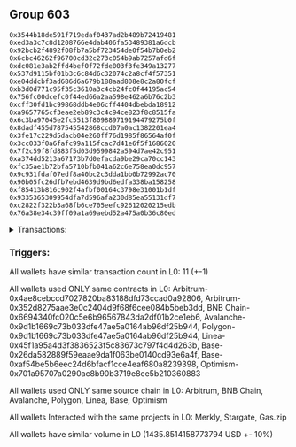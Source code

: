 ## Group 603

```0x6d3eceba10dac6665b0b2e7f3b7a9e46a2756daf
0x3544b18de591f719edaf0437ad2b489b72419481
0xed3a3c7c8d1208766e4dab406fa53489381a6dcb
0x92bcb2f4892f08fb7a5bf723454de0f54b7b0eb2
0x6cbc46262f96700cd32c273c054b9ab7257afd6f
0xdc081e3ab2ffd4bef0f72fde003f3fe349a13277
0x537d9115bf01b3c6c84d6c32074c2a8cf4f57351
0xe04ddcbf3ad686d6a679b188aad808e8c2a80fcf
0xb3d0d771c95f35c3610a3c4cb24fc0f44195ac54
0x756fc00dcefc0f44ed66a2aa598e462a6b76c2b3
0xcff30fd1bc99868ddb4e06cff4404dbebda18912
0xa9657765cf3eae2eb89c3c4c94ce823f8c8515fa
0x6c3ba97045e2fc5513f809889719194479275b0f
0x8dadf455d787545542868ccd07a0ac1382201ea4
0x3fe17c229d5dacb04e260ff76d1985f86564af0f
0x3cc033f0a6fafc99a115fcac7d41e6f5f1686020
0x7f2c59f8fd883f5d03d9599842a594d7ae42c951
0xa374dd5213a67173b7d0efacda9be29ca70cc143
0xfc35ae1b72bfa5710bfb041a62c6e758ea0dc957
0x9c931fdaf07edf8a40bc2c3dda1bb0b72992ac70
0x90b05fc26dfb7ebd4639d9bd6edfa338ba158258
0xf85413b816c902f4afbf00164c3798e31001b1df
0x9335365309954dfa7d596afa230d85ea55131df7
0xc2822f322b3a68fb6ce705eefc92612020215edb
0x76a38e34c39ff09a1a69aebd52a475a0b36c80ed
```
<details>
<summary>Transactions:</summary>

Hashes: 

Wallet: 0x6d3eceba10dac6665b0b2e7f3b7a9e46a2756daf

       Hash: 0x8b8d121f9984a8b9ff584a9113d306cd52cd944506cef3a705e8ce83532e4bcf
         - source chain: Arbitrum
         - destination chain: Aptos
         - project: Merkly
         - contract: 0x4ae8cebccd7027820ba83188dfd73ccad0a92806
       Hash: 0x7183fe2a65575b3f8ded8d7f4e1f027674301d21bb493ccebb07764711e3b22c
         - source chain: Arbitrum
         - destination chain: BNB Chain
         - project: Stargate
         - contract: 0x352d8275aae3e0c2404d9f68f6cee084b5beb3dd
         - value USD: 258.366764308
       Hash: 0x7de57022445536e24aeb95465208ac9668b9f24c01c7fc7eac5df9cb7eef04f9
         - source chain: BNB Chain
         - destination chain: Avalanche
         - project: Stargate
         - contract: 0x6694340fc020c5e6b96567843da2df01b2ce1eb6
         - value USD: 255.752945476
       Hash: 0x09ebd050df450d115c57ce46cd7d87d99b7f05de34cac02ffd9b28472b709c0e
         - source chain: Avalanche
         - destination chain: Polygon
         - project: Stargate
         - contract: 0x9d1b1669c73b033dfe47ae5a0164ab96df25b944
         - value USD: 250.853161619
       Hash: 0x23f7e411301e1b18481d2cb3a4e16d28bd8899d069372b553c5ff90d7b56a6a3
         - source chain: Polygon
         - destination chain: Base
         - project: Stargate
         - contract: 0x9d1b1669c73b033dfe47ae5a0164ab96df25b944
         - value USD: 249.147684947
       Hash: 0xf8f612bfa78c5f3094e3181394d14de26b16868d0fd44541b6db370f690f6cfa
         - source chain: Linea
         - destination chain: Base
         - project: Stargate
         - contract: 0x45f1a95a4d3f3836523f5c83673c797f4d4d263b
         - value USD: 41.457593903
       Hash: 0xdd3550ac0653938967a25ef9b2ac2a2d21e97ec4e14d0f067315877cbf250723
         - source chain: Base
         - destination chain: Linea
         - project: Gas.zip
         - contract: 0x26da582889f59eaae9da1f063be0140cd93e6a4f
         - value USD: 9.072593563e-05
       Hash: 0xe8a5d6e52b0dd59b49bdee38f28b65d29f27b0902ff2e4e1f572e27f0d82a66a
         - source chain: Base
         - destination chain: Base
         - project: Gas.zip
         - contract: 0x26da582889f59eaae9da1f063be0140cd93e6a4f
         - value USD: 2.700244355e-05
       Hash: 0x60c83ea0fe2d35109203c6befc634c298b2ea58dce499ecd7409091a06dc7a34
         - source chain: Base
         - destination chain: Optimism
         - project: Stargate
         - contract: 0xaf54be5b6eec24d6bfacf1cce4eaf680a8239398
         - value USD: 127.043245661
       Hash: 0x989f39de794840cecc2e59c9e1671df0d01aa153431caa92393540c6f361ad70
         - source chain: Optimism
         - destination chain: Arbitrum
         - project: Stargate
         - contract: 0x701a95707a0290ac8b90b3719e8ee5b210360883
         - value USD: 126.268973252
       Hash: 0xc5097c23f7e7db0176d57aa85270511a3c96b621b5d2ff4b66147c1c03ab8f32
         - source chain: Arbitrum
         - destination chain: Linea
         - project: Stargate
         - contract: 0x352d8275aae3e0c2404d9f68f6cee084b5beb3dd
         - value USD: 126.960928983
Wallet: 0x3544b18de591f719edaf0437ad2b489b72419481

       Hash:0xf841b3fa04f65de85657483e46a45efa021f0c993199e08574ffdc87fc6e0798
         - source chain: Arbitrum
         - destination chain: Aptos
         - project: Merkly
         - contract: 0x4ae8cebccd7027820ba83188dfd73ccad0a92806
       Hash:0xfb3ee95ba1cc7816de74fb1b4940cf9fb1eca4e46124868bb782d4d890562497
         - source chain: Arbitrum
         - destination chain: BNB Chain
         - project: Stargate
         - contract: 0x352d8275aae3e0c2404d9f68f6cee084b5beb3dd
         - value USD: 248.359153707
       Hash:0x79f2f2d0d07cda6a44a2184b6073574de1213b2bf63364d152b4b5ef5eebdd49
         - source chain: BNB Chain
         - destination chain: Avalanche
         - project: Stargate
         - contract: 0x6694340fc020c5e6b96567843da2df01b2ce1eb6
         - value USD: 245.867431827
       Hash:0xc6550fa2f74d7bf09ba0c52e061f0048226393ee177379a3aab0c0f879f0f635
         - source chain: Avalanche
         - destination chain: Polygon
         - project: Stargate
         - contract: 0x9d1b1669c73b033dfe47ae5a0164ab96df25b944
         - value USD: 241.098782347
       Hash:0x9d02384d544a0c4ad96725295f3d83b8e072c87e98442f0ef8ea9853ef8ade68
         - source chain: Polygon
         - destination chain: Base
         - project: Stargate
         - contract: 0x9d1b1669c73b033dfe47ae5a0164ab96df25b944
         - value USD: 239.597061693
       Hash:0xf9fcb9b3f2df9c9bec3cf2de3175145b420917b39f40922d80c61e43064d3d09
         - source chain: Linea
         - destination chain: Base
         - project: Stargate
         - contract: 0x45f1a95a4d3f3836523f5c83673c797f4d4d263b
         - value USD: 40.856435957
       Hash:0x687c5fce07b1e4cb0807e261a8c1e5196c5a8cd4561be0814d628bac12a60d6d
         - source chain: Base
         - destination chain: Metis
         - project: Gas.zip
         - contract: 0x26da582889f59eaae9da1f063be0140cd93e6a4f
         - value USD: 9.012045371e-07
       Hash:0xe7877ff9e6dfb2b6008c2f513eb24a08a7120b3930ad071a2a3496aee99fdb35
         - source chain: Base
         - destination chain: Zora
         - project: Gas.zip
         - contract: 0x26da582889f59eaae9da1f063be0140cd93e6a4f
         - value USD: 0.0001460015843
       Hash:0xae2f052f965847df39e4cacc83ea1cc28357af651ac74914baec4297752e22d5
         - source chain: Base
         - destination chain: Optimism
         - project: Stargate
         - contract: 0xaf54be5b6eec24d6bfacf1cce4eaf680a8239398
         - value USD: 114.292504595
       Hash:0x3869f039b1466fcd51d41de9d09670ab4aa61cc0f0616fce8bd679e3c779e533
         - source chain: Optimism
         - destination chain: Arbitrum
         - project: Stargate
         - contract: 0x701a95707a0290ac8b90b3719e8ee5b210360883
         - value USD: 113.569601501
       Hash:0x0b56ffb8cc66e0464d2484083af469326ef7cb7280b6c8fb28a0b4fca808334a
         - source chain: Arbitrum
         - destination chain: Linea
         - project: Stargate
         - contract: 0x352d8275aae3e0c2404d9f68f6cee084b5beb3dd
         - value USD: 114.553400981
Wallet: 0xed3a3c7c8d1208766e4dab406fa53489381a6dcb

       Hash:0x5bf15924a95efb01d95007a24429b1152563c44185deb505dcac3e2cebd93cc0
         - source chain: Arbitrum
         - destination chain: Aptos
         - project: Merkly
         - contract: 0x4ae8cebccd7027820ba83188dfd73ccad0a92806
       Hash:0x568a4897f4cfb3cb4b56ed980d81c5b7f68f44fde9dbb932f5ca207b5afcfa5e
         - source chain: Arbitrum
         - destination chain: BNB Chain
         - project: Stargate
         - contract: 0x352d8275aae3e0c2404d9f68f6cee084b5beb3dd
         - value USD: 265.507727814
       Hash:0xb1c4836f0e58903622e480d36a9bbc64a009f851303c078b59a97f4680595e69
         - source chain: BNB Chain
         - destination chain: Avalanche
         - project: Stargate
         - contract: 0x6694340fc020c5e6b96567843da2df01b2ce1eb6
         - value USD: 263.135525051
       Hash:0x312723d72b0d6993713cab6b3c6d21fefebdd585347532e111406cefa1179bb0
         - source chain: Avalanche
         - destination chain: Polygon
         - project: Stargate
         - contract: 0x9d1b1669c73b033dfe47ae5a0164ab96df25b944
         - value USD: 258.178118456
       Hash:0xd20b7b629425bc959f006427e34e2a6633c9d13bc27fea4dd64ec9fa4399e61e
         - source chain: Polygon
         - destination chain: Base
         - project: Stargate
         - contract: 0x9d1b1669c73b033dfe47ae5a0164ab96df25b944
         - value USD: 256.141777025
       Hash:0x9a06f09cc8cbc5d50862d60b0abdbe37167903fd8ee3d9bb6ffe24211718c715
         - source chain: Linea
         - destination chain: Base
         - project: Stargate
         - contract: 0x45f1a95a4d3f3836523f5c83673c797f4d4d263b
         - value USD: 44.190100097
       Hash:0xe5b07c4df5422c631e3c38e8e3cdb7f3ecd79e5049e248a874793db4448794c3
         - source chain: Base
         - destination chain: Arbitrum
         - project: Gas.zip
         - contract: 0x26da582889f59eaae9da1f063be0140cd93e6a4f
         - value USD: 8.250800668e-05
       Hash:0xeab98346c841d65f08a334bd19f868a61df10c45ac935fb76804b2f7df097925
         - source chain: Base
         - destination chain: Linea
         - project: Gas.zip
         - contract: 0x26da582889f59eaae9da1f063be0140cd93e6a4f
         - value USD: 2.040882361e-05
       Hash:0x3ba67a310eecb56be377e2f21f8d0c8db5d4cec2bd263518bd37df8accec7c79
         - source chain: Base
         - destination chain: Optimism
         - project: Stargate
         - contract: 0xaf54be5b6eec24d6bfacf1cce4eaf680a8239398
         - value USD: 123.694948072
       Hash:0xaee988a4a28420f91cb03a0b9c85b08ee8e2318998bb5bfebfffc10b0368a8a3
         - source chain: Optimism
         - destination chain: Arbitrum
         - project: Stargate
         - contract: 0x701a95707a0290ac8b90b3719e8ee5b210360883
         - value USD: 122.884842047
       Hash:0x88afb18f4f79ce23b1276dd738cd42538ce8b987235815c0731396d459c4e894
         - source chain: Arbitrum
         - destination chain: Linea
         - project: Stargate
         - contract: 0x352d8275aae3e0c2404d9f68f6cee084b5beb3dd
         - value USD: 123.530712208
Wallet: 0x92bcb2f4892f08fb7a5bf723454de0f54b7b0eb2

       Hash:0x5f86b49123f0c40f24e955895c93ce8a5754a9869a34c38cc1ec93bc4077704e
         - source chain: Arbitrum
         - destination chain: Aptos
         - project: Merkly
         - contract: 0x4ae8cebccd7027820ba83188dfd73ccad0a92806
       Hash:0xbf468190e42f2dd03354a70d0aae63e518df0e9c06605acfcbdd8a9ff0c61ed3
         - source chain: Arbitrum
         - destination chain: BNB Chain
         - project: Stargate
         - contract: 0x352d8275aae3e0c2404d9f68f6cee084b5beb3dd
         - value USD: 257.332967507
       Hash:0xf4f68e6fffee943149dc28898fae9bc9f36df43b66e88ee818ac9cc58a8fd061
         - source chain: BNB Chain
         - destination chain: Avalanche
         - project: Stargate
         - contract: 0x6694340fc020c5e6b96567843da2df01b2ce1eb6
         - value USD: 254.88634711
       Hash:0x3e6922f1a5518a1c64d3729b4ee14008036ca81f5529eefdf79dd3d89f0469cf
         - source chain: Avalanche
         - destination chain: Polygon
         - project: Stargate
         - contract: 0x9d1b1669c73b033dfe47ae5a0164ab96df25b944
         - value USD: 250.426229006
       Hash:0x7616ad77a1f76b62484e781f5c0ba8e61706c14a9e1247b5bc4ea3d7543b3c5d
         - source chain: Polygon
         - destination chain: Base
         - project: Stargate
         - contract: 0x9d1b1669c73b033dfe47ae5a0164ab96df25b944
         - value USD: 248.614038799
       Hash:0xbd70b33990743b387ca37f4d3e47fe99642ab0292c99f31f0219be6b7ff0bf47
         - source chain: Linea
         - destination chain: Base
         - project: Stargate
         - contract: 0x45f1a95a4d3f3836523f5c83673c797f4d4d263b
         - value USD: 43.382745722
       Hash:0x4c49115a016f347bae827fce26dc7b455f2841a34e00cc0d9b83ee900af03aed
         - source chain: Base
         - destination chain: Base
         - project: Gas.zip
         - contract: 0x26da582889f59eaae9da1f063be0140cd93e6a4f
         - value USD: 4.045220514e-05
       Hash:0x6d03c1da640b81257ef7f1382ce88d986907e4c121bfdbdd9f1299a89a82fe0a
         - source chain: Base
         - destination chain: Metis
         - project: Gas.zip
         - contract: 0x26da582889f59eaae9da1f063be0140cd93e6a4f
         - value USD: 1.126042443e-06
       Hash:0x3c90237fcd7e8f116a9092338fdf87652a9429eac2128e9116c6e91a11f6729a
         - source chain: Base
         - destination chain: Optimism
         - project: Stargate
         - contract: 0xaf54be5b6eec24d6bfacf1cce4eaf680a8239398
         - value USD: 111.247415306
       Hash:0xb9ad79f1f8e6fd74364408703cd6909721a95c14d9d0ab8e8f0bd1b2678e5c58
         - source chain: Optimism
         - destination chain: Arbitrum
         - project: Stargate
         - contract: 0x701a95707a0290ac8b90b3719e8ee5b210360883
         - value USD: 110.69207738
       Hash:0xb22bc438093172c6c44c0280372dc661de4e43889b73600b175631851abd15c5
         - source chain: Arbitrum
         - destination chain: Linea
         - project: Stargate
         - contract: 0x352d8275aae3e0c2404d9f68f6cee084b5beb3dd
         - value USD: 111.390873528
Wallet: 0x6cbc46262f96700cd32c273c054b9ab7257afd6f

       Hash:0x0bfad13d42cc5ab7c4be546ac80e67ee93d1c8204437e52a3b6798a3dcb52989
         - source chain: Arbitrum
         - destination chain: Aptos
         - project: Merkly
         - contract: 0x4ae8cebccd7027820ba83188dfd73ccad0a92806
       Hash:0x0d1f7948fc49f8df7e8e176a61476622bfbde6c9b06ed22dfd92bb0dcd5d4f60
         - source chain: Arbitrum
         - destination chain: BNB Chain
         - project: Stargate
         - contract: 0x352d8275aae3e0c2404d9f68f6cee084b5beb3dd
         - value USD: 252.770629495
       Hash:0x2d6226ab0dd18fb2e49eb6451376559015f13f02010ecb6d4cfc47a8e113e3f9
         - source chain: BNB Chain
         - destination chain: Avalanche
         - project: Stargate
         - contract: 0x6694340fc020c5e6b96567843da2df01b2ce1eb6
         - value USD: 250.355124598
       Hash:0x8871034ca0bc8814a6a21cfa60744e2aafab3b948ba92854e9a2d63b00895b4a
         - source chain: Avalanche
         - destination chain: Polygon
         - project: Stargate
         - contract: 0x9d1b1669c73b033dfe47ae5a0164ab96df25b944
         - value USD: 246.046002866
       Hash:0xdd7ba93dd8e9efe42875e22d38584675341edab1844bea6db2bf30de653ef854
         - source chain: Polygon
         - destination chain: Base
         - project: Stargate
         - contract: 0x9d1b1669c73b033dfe47ae5a0164ab96df25b944
         - value USD: 244.054026273
       Hash:0x098009fa99f886851917fbe5a5fa00e1ad69efdfef456843a878815cf4f39efe
         - source chain: Linea
         - destination chain: Base
         - project: Stargate
         - contract: 0x45f1a95a4d3f3836523f5c83673c797f4d4d263b
         - value USD: 40.74544234
       Hash:0xc3820f37aff663414614e15ff5dc8e401313a13d68206bcec767d167ba2f0448
         - source chain: Base
         - destination chain: Kava
         - project: Gas.zip
         - contract: 0x26da582889f59eaae9da1f063be0140cd93e6a4f
         - value USD: 4.114604525e-08
       Hash:0x213ec614c2d7eac070d52cf2c86f8545502715d8c42a4015273c97ac735d6d44
         - source chain: Base
         - destination chain: Base
         - project: Gas.zip
         - contract: 0x26da582889f59eaae9da1f063be0140cd93e6a4f
         - value USD: 7.19018555e-05
       Hash:0xb971df2b9eb50ae9ce9972fb42f36d38942a69d43c9739c1742022ae849fdadc
         - source chain: Base
         - destination chain: Optimism
         - project: Stargate
         - contract: 0xaf54be5b6eec24d6bfacf1cce4eaf680a8239398
         - value USD: 120.518575678
       Hash:0xd278c184fcf2afbe17f415b925e5d70378601ad4de9c1e55efa2de75cb0e255b
         - source chain: Optimism
         - destination chain: Arbitrum
         - project: Stargate
         - contract: 0x701a95707a0290ac8b90b3719e8ee5b210360883
         - value USD: 119.939916039
       Hash:0x109d72dd3611af4d77f7c280304d97d2ee9b50983d94149018464b3af9e6e351
         - source chain: Arbitrum
         - destination chain: Linea
         - project: Stargate
         - contract: 0x352d8275aae3e0c2404d9f68f6cee084b5beb3dd
         - value USD: 121.156882476
Wallet: 0xdc081e3ab2ffd4bef0f72fde003f3fe349a13277

       Hash:0x892822c141aba0636529b72e0424392013590dc0dc9851c0f2b3b18693b167ab
         - source chain: Arbitrum
         - destination chain: Aptos
         - project: Merkly
         - contract: 0x4ae8cebccd7027820ba83188dfd73ccad0a92806
       Hash:0x1bf6b70674e4e1def5c199845c0232e4a9475b26a5bbdc113a4b1096a310a739
         - source chain: Arbitrum
         - destination chain: BNB Chain
         - project: Stargate
         - contract: 0x352d8275aae3e0c2404d9f68f6cee084b5beb3dd
         - value USD: 252.999426341
       Hash:0x19495f8791854ccd16b8a3472216f21b6951edea21425f76d632a98713b8d862
         - source chain: BNB Chain
         - destination chain: Avalanche
         - project: Stargate
         - contract: 0x6694340fc020c5e6b96567843da2df01b2ce1eb6
         - value USD: 250.37996258
       Hash:0x445ea8b18783f5ee38b1715d08ffe515c222c6a87804d3f98defe93d7a3e4710
         - source chain: Avalanche
         - destination chain: Polygon
         - project: Stargate
         - contract: 0x9d1b1669c73b033dfe47ae5a0164ab96df25b944
         - value USD: 245.721055453
       Hash:0x8f3c98ef2fd794e14b362656acb8f71e70537bcbfd504a0d98ed6492d4deda8f
         - source chain: Polygon
         - destination chain: Base
         - project: Stargate
         - contract: 0x9d1b1669c73b033dfe47ae5a0164ab96df25b944
         - value USD: 244.142948645
       Hash:0x0ee1857d89e69eaf7538677948eed37e98fbc16bce448f24fca1bb940d5f37b7
         - source chain: Linea
         - destination chain: Base
         - project: Stargate
         - contract: 0x45f1a95a4d3f3836523f5c83673c797f4d4d263b
         - value USD: 41.851281237
       Hash:0xf85bc0f2bd13eb22e3f701859abb0f30383e22b92cb4d60e4fa134c938042387
         - source chain: Base
         - destination chain: Linea
         - project: Gas.zip
         - contract: 0x26da582889f59eaae9da1f063be0140cd93e6a4f
         - value USD: 8.879752347e-05
       Hash:0x808474656127e66ff468cf86ff38a2fead67f7e61150ba474fe921bc2da4643a
         - source chain: Base
         - destination chain: Scroll
         - project: Gas.zip
         - contract: 0x26da582889f59eaae9da1f063be0140cd93e6a4f
         - value USD: 7.942007498e-05
       Hash:0x69130f756dc24b8c0745e7662c15f3e0e1e02f24d4f75509a7d1a951a00e54f2
         - source chain: Base
         - destination chain: Optimism
         - project: Stargate
         - contract: 0xaf54be5b6eec24d6bfacf1cce4eaf680a8239398
         - value USD: 127.170162775
       Hash:0x0b5d90da0bd4054879329d42e992bca55ca43cce56cb71400c5ab6a69dea2dce
         - source chain: Optimism
         - destination chain: Arbitrum
         - project: Stargate
         - contract: 0x701a95707a0290ac8b90b3719e8ee5b210360883
         - value USD: 126.489522899
       Hash:0xb2d55b81cb6e86f566ba73affd2950283f9e6cc054b3b48f3a1e54375593a203
         - source chain: Arbitrum
         - destination chain: Linea
         - project: Stargate
         - contract: 0x352d8275aae3e0c2404d9f68f6cee084b5beb3dd
         - value USD: 127.604753297
Wallet: 0x537d9115bf01b3c6c84d6c32074c2a8cf4f57351

       Hash:0x25cd07b47f8ca73f994fed87dae194574744644a0b217c9cf1f60a498ceff04e
         - source chain: Arbitrum
         - destination chain: Aptos
         - project: Merkly
         - contract: 0x4ae8cebccd7027820ba83188dfd73ccad0a92806
       Hash:0xde3149e9de8626e9cff18ea5e2ee9db78d439b6a7b0ca39395b8d814e32f29de
         - source chain: Arbitrum
         - destination chain: BNB Chain
         - project: Stargate
         - contract: 0x352d8275aae3e0c2404d9f68f6cee084b5beb3dd
         - value USD: 266.538717286
       Hash:0x7a20f67e1d326875cd27fbc5b8dd88585a80f4c675db413a333047bd3812869c
         - source chain: BNB Chain
         - destination chain: Avalanche
         - project: Stargate
         - contract: 0x6694340fc020c5e6b96567843da2df01b2ce1eb6
         - value USD: 264.40956475
       Hash:0xeed380895e81d7792ce83fc900957e6d99543d8439061366be1bdf728b73df15
         - source chain: Avalanche
         - destination chain: Polygon
         - project: Stargate
         - contract: 0x9d1b1669c73b033dfe47ae5a0164ab96df25b944
         - value USD: 259.514201914
       Hash:0x49645d0b35a1c7bd1672210f5fac8c8f4791f9eb4a0cd53d7806a562eb4fe1c7
         - source chain: Polygon
         - destination chain: Base
         - project: Stargate
         - contract: 0x9d1b1669c73b033dfe47ae5a0164ab96df25b944
         - value USD: 258.112552513
       Hash:0x550522c0f1ec2cc455c355e8a75fa1422f3b964fb93807a2a70247670252e611
         - source chain: Linea
         - destination chain: Base
         - project: Stargate
         - contract: 0x45f1a95a4d3f3836523f5c83673c797f4d4d263b
         - value USD: 44.505977683
       Hash:0xd36b8ea38c4d18099a8c92dc01d076ef9087ebc387de336e3c9775ed83dcd9f6
         - source chain: Base
         - destination chain: Metis
         - project: Gas.zip
         - contract: 0x26da582889f59eaae9da1f063be0140cd93e6a4f
         - value USD: 2.946245602e-06
       Hash:0xc7a7a392269442d2dddfcf804e2699b8f145504c311d036166c28d16285a40dd
         - source chain: Base
         - destination chain: Metis
         - project: Gas.zip
         - contract: 0x26da582889f59eaae9da1f063be0140cd93e6a4f
         - value USD: 3.187260714e-07
       Hash:0x8bdbfa052573ab36c674bb8a859addfb5fcb7224f5cf5b100fae37c0c89f01ff
         - source chain: Base
         - destination chain: Optimism
         - project: Stargate
         - contract: 0xaf54be5b6eec24d6bfacf1cce4eaf680a8239398
         - value USD: 96.803431229
       Hash:0x9630ddd055e3ac0a25842a6fad1ba2fb006f46d4ad548a5f0ad31931198ed937
         - source chain: Optimism
         - destination chain: Arbitrum
         - project: Stargate
         - contract: 0x701a95707a0290ac8b90b3719e8ee5b210360883
         - value USD: 96.019769256
       Hash:0x129c53c2fc3904e08dfe0a7d28c57609d64e4b37979c502f09787630dbf79d13
         - source chain: Arbitrum
         - destination chain: Linea
         - project: Stargate
         - contract: 0x352d8275aae3e0c2404d9f68f6cee084b5beb3dd
         - value USD: 96.923308022
Wallet: 0xe04ddcbf3ad686d6a679b188aad808e8c2a80fcf

       Hash:0xb9c410a9df86167d818adc8822c3d18ee3757cb26df82da01e24b3b5baa22c67
         - source chain: Arbitrum
         - destination chain: Aptos
         - project: Merkly
         - contract: 0x4ae8cebccd7027820ba83188dfd73ccad0a92806
       Hash:0xea29851027865b1a3a7a2cb2b35d4a15e2fd8acd5eb4d74dda158469effc6314
         - source chain: Arbitrum
         - destination chain: BNB Chain
         - project: Stargate
         - contract: 0x352d8275aae3e0c2404d9f68f6cee084b5beb3dd
         - value USD: 256.812819041
       Hash:0x207a995c6b0203792e0ff3867830e25a50782d46c6cad757bd0bd46c2794d7c5
         - source chain: BNB Chain
         - destination chain: Avalanche
         - project: Stargate
         - contract: 0x6694340fc020c5e6b96567843da2df01b2ce1eb6
         - value USD: 254.529914222
       Hash:0x12bbd646c53f49a27b103db639a7886e4b6f2ddfe55b46d195b723ca27ca1cf7
         - source chain: Avalanche
         - destination chain: Polygon
         - project: Stargate
         - contract: 0x9d1b1669c73b033dfe47ae5a0164ab96df25b944
         - value USD: 249.738574393
       Hash:0xd9df045afd3a67be1c9b4e057e19c2570629dd55281f559e5c7a6668b7fb25ff
         - source chain: Polygon
         - destination chain: Base
         - project: Stargate
         - contract: 0x9d1b1669c73b033dfe47ae5a0164ab96df25b944
         - value USD: 248.25236473
       Hash:0x103241add2dae4a4f10268cfb6d2cd38ac6676f7964028fe0a2320aafbe9860d
         - source chain: Linea
         - destination chain: Base
         - project: Stargate
         - contract: 0x45f1a95a4d3f3836523f5c83673c797f4d4d263b
         - value USD: 45.289300181
       Hash:0xf56eadfb6399cd32ed0a77460f594deb50c426894aab2c772d9772c5a254fcd6
         - source chain: Base
         - destination chain: Zora
         - project: Gas.zip
         - contract: 0x26da582889f59eaae9da1f063be0140cd93e6a4f
         - value USD: 3.617676882e-05
       Hash:0x960fb67671cbb5d9d5c6923a9f59a636c504646ae073cef804ec7523d1da71bd
         - source chain: Base
         - destination chain: Arbitrum
         - project: Gas.zip
         - contract: 0x26da582889f59eaae9da1f063be0140cd93e6a4f
         - value USD: 6.372440799e-05
       Hash:0xba40ca25e26f64f06bbfef7b5dbca592bb9281b0593876ec09faa9b9f9126a56
         - source chain: Base
         - destination chain: Optimism
         - project: Stargate
         - contract: 0xaf54be5b6eec24d6bfacf1cce4eaf680a8239398
         - value USD: 146.786078402
       Hash:0xec3bd30a7237e799e442f88884a76e6ae2817772ab8f48a52a1d3e49b0e23245
         - source chain: Optimism
         - destination chain: Arbitrum
         - project: Stargate
         - contract: 0x701a95707a0290ac8b90b3719e8ee5b210360883
         - value USD: 146.056606525
       Hash:0x39ae6eff91dac6647821ebd58805843f6a4791aa26d8a3063eb1fcecff0e5aa8
         - source chain: Arbitrum
         - destination chain: Linea
         - project: Stargate
         - contract: 0x352d8275aae3e0c2404d9f68f6cee084b5beb3dd
         - value USD: 146.702077475
Wallet: 0xb3d0d771c95f35c3610a3c4cb24fc0f44195ac54

       Hash:0xd764706b7d8db9bc4c9895fd272a81c4fd50200bb2163c080771273474453f9b
         - source chain: Arbitrum
         - destination chain: Aptos
         - project: Merkly
         - contract: 0x4ae8cebccd7027820ba83188dfd73ccad0a92806
       Hash:0xa33b7eb772840bf6972dcb29309984533477762afecdc75a8acbb9993afdabcb
         - source chain: Arbitrum
         - destination chain: BNB Chain
         - project: Stargate
         - contract: 0x352d8275aae3e0c2404d9f68f6cee084b5beb3dd
         - value USD: 253.346287928
       Hash:0x05ad7b94affdedb971c8e49ea2d974e1d685e23f26cfada0a4971b8ef21c6d87
         - source chain: BNB Chain
         - destination chain: Avalanche
         - project: Stargate
         - contract: 0x6694340fc020c5e6b96567843da2df01b2ce1eb6
         - value USD: 250.931244926
       Hash:0x7ab85b9ae24e9e05eeb4edbb1d582fb57e475b206f80d466c70efa97cfc1f531
         - source chain: Avalanche
         - destination chain: Polygon
         - project: Stargate
         - contract: 0x9d1b1669c73b033dfe47ae5a0164ab96df25b944
         - value USD: 246.056261744
       Hash:0x5ddafb63fcdae3b4153c4349c709dc9bfa75af144824e6d19beda604f57c82c4
         - source chain: Polygon
         - destination chain: Base
         - project: Stargate
         - contract: 0x9d1b1669c73b033dfe47ae5a0164ab96df25b944
         - value USD: 244.762323521
       Hash:0x821f62574cef14a0659d3907a450d1647adb9eda2891fd32fa3009b5bfe5bb15
         - source chain: Linea
         - destination chain: Base
         - project: Stargate
         - contract: 0x45f1a95a4d3f3836523f5c83673c797f4d4d263b
         - value USD: 41.094642876
       Hash:0x2f3082dfc83bec900fb4bdc222a5cab1185b4ecc089ba19693263e89125793cb
         - source chain: Base
         - destination chain: Base
         - project: Gas.zip
         - contract: 0x26da582889f59eaae9da1f063be0140cd93e6a4f
         - value USD: 6.74203419e-05
       Hash:0x51a0fa753884ef3c457af768b6d012ed7e2957b45636ca43d1ccd4540c63cf54
         - source chain: Base
         - destination chain: Linea
         - project: Gas.zip
         - contract: 0x26da582889f59eaae9da1f063be0140cd93e6a4f
         - value USD: 9.260443526e-05
       Hash:0x82816b801d4703cdad6cea90d202cc437a84147b7277e41215637378b80a18c5
         - source chain: Base
         - destination chain: Optimism
         - project: Stargate
         - contract: 0xaf54be5b6eec24d6bfacf1cce4eaf680a8239398
         - value USD: 139.868026605
       Hash:0x668cc79f07a922893fab39ff068a27fd014d50e002a173db2357a68cfbc111e3
         - source chain: Optimism
         - destination chain: Arbitrum
         - project: Stargate
         - contract: 0x701a95707a0290ac8b90b3719e8ee5b210360883
         - value USD: 139.196788608
       Hash:0x76e4a66ec48210cdaae088065c6848603bf096ebc5c882dacd28b6ecfbe7935c
         - source chain: Arbitrum
         - destination chain: Linea
         - project: Stargate
         - contract: 0x352d8275aae3e0c2404d9f68f6cee084b5beb3dd
         - value USD: 139.708723333
Wallet: 0x756fc00dcefc0f44ed66a2aa598e462a6b76c2b3

       Hash:0x56fb59bfbba8cd407a0c47f2861477be5cc44fb447422f543da5c6cd68ac8c02
         - source chain: Arbitrum
         - destination chain: Aptos
         - project: Merkly
         - contract: 0x4ae8cebccd7027820ba83188dfd73ccad0a92806
       Hash:0xd994676c3b2fff466d4242d1482d93189f497124f051af54d90989b03d4c3ef1
         - source chain: Arbitrum
         - destination chain: BNB Chain
         - project: Stargate
         - contract: 0x352d8275aae3e0c2404d9f68f6cee084b5beb3dd
         - value USD: 264.472967586
       Hash:0x467ad39a514751bea692daf0e14e321538653edb9ee123a7284dcd38f9109880
         - source chain: BNB Chain
         - destination chain: Avalanche
         - project: Stargate
         - contract: 0x6694340fc020c5e6b96567843da2df01b2ce1eb6
         - value USD: 261.562738324
       Hash:0x9eb47f00c1d13a69020b2016d30b9ca7a70b5be84043cc82b66454e5cc3f96ac
         - source chain: Avalanche
         - destination chain: Polygon
         - project: Stargate
         - contract: 0x9d1b1669c73b033dfe47ae5a0164ab96df25b944
         - value USD: 256.482791393
       Hash:0xc60319b6085cc232726e9a59325b01aabeebfee5a90d2b5e682e17f15df6707d
         - source chain: Polygon
         - destination chain: Base
         - project: Stargate
         - contract: 0x9d1b1669c73b033dfe47ae5a0164ab96df25b944
         - value USD: 255.351486291
       Hash:0x6ddb3a2212e6648cd53673562f973a5e27ec2b109b9a171a72ef90941f7f58c9
         - source chain: Linea
         - destination chain: Base
         - project: Stargate
         - contract: 0x45f1a95a4d3f3836523f5c83673c797f4d4d263b
         - value USD: 44.865384632
       Hash:0x7a2de94995ec3c9ad601e4191be7be266444a4d44b88abc5d94b746cbb0d1bd2
         - source chain: Base
         - destination chain: Kava
         - project: Gas.zip
         - contract: 0x26da582889f59eaae9da1f063be0140cd93e6a4f
         - value USD: 2.698825266e-08
       Hash:0xf5800350b55c0c064415fbc9faca2d9cf1d8af47d986e7ee8d0f759b7b5d9614
         - source chain: Base
         - destination chain: Scroll
         - project: Gas.zip
         - contract: 0x26da582889f59eaae9da1f063be0140cd93e6a4f
         - value USD: 5.776005453e-05
       Hash:0x591033b9e5d2c049e8df7218016ba21b6b45c187dc922c1b0a6969ead294378d
         - source chain: Base
         - destination chain: Optimism
         - project: Stargate
         - contract: 0xaf54be5b6eec24d6bfacf1cce4eaf680a8239398
         - value USD: 109.149460406
       Hash:0x27a1d02f133443e1cc5bbe9456d467dd3336fe8252fd64e7251e02ba00ce331d
         - source chain: Optimism
         - destination chain: Arbitrum
         - project: Stargate
         - contract: 0x701a95707a0290ac8b90b3719e8ee5b210360883
         - value USD: 108.479572955
       Hash:0x6529da6124d7ba33f121479c0ce2bda472404e0e2d4c07b11121d69066a58feb
         - source chain: Arbitrum
         - destination chain: Linea
         - project: Stargate
         - contract: 0x352d8275aae3e0c2404d9f68f6cee084b5beb3dd
         - value USD: 108.980282882
Wallet: 0xcff30fd1bc99868ddb4e06cff4404dbebda18912

       Hash:0xf5032c8e2d3835125374518dd4053f8c6f1dcfe42414f15475a85df8782d2871
         - source chain: Arbitrum
         - destination chain: Aptos
         - project: Merkly
         - contract: 0x4ae8cebccd7027820ba83188dfd73ccad0a92806
       Hash:0xa4738bd6d0d5752bf73a4b004dc0d60126114e69e175d2c4d3bc308a2681e8a8
         - source chain: Arbitrum
         - destination chain: BNB Chain
         - project: Stargate
         - contract: 0x352d8275aae3e0c2404d9f68f6cee084b5beb3dd
         - value USD: 259.484192342
       Hash:0xc403241eed6aba6ba04218f9092a6ebca064f85d287ad60939e65a69aba0d1a4
         - source chain: BNB Chain
         - destination chain: Avalanche
         - project: Stargate
         - contract: 0x6694340fc020c5e6b96567843da2df01b2ce1eb6
         - value USD: 256.783750219
       Hash:0x8f65a30c8b143fc88143c477eeea3e34b616c92b62170009697e2438d55e0332
         - source chain: Avalanche
         - destination chain: Polygon
         - project: Stargate
         - contract: 0x9d1b1669c73b033dfe47ae5a0164ab96df25b944
         - value USD: 251.775682183
       Hash:0x96930906eeef9ebe27639b3a3e37b316998e17f88083e61332d4f92ac4f97793
         - source chain: Polygon
         - destination chain: Base
         - project: Stargate
         - contract: 0x9d1b1669c73b033dfe47ae5a0164ab96df25b944
         - value USD: 250.761821649
       Hash:0x59bd8767916be4456ea41d1157bbb7839873fa6df7fc34332698784695403832
         - source chain: Linea
         - destination chain: Base
         - project: Stargate
         - contract: 0x45f1a95a4d3f3836523f5c83673c797f4d4d263b
         - value USD: 45.006802998
       Hash:0x67a7e22799fa989d65fd7d5c6f5649cc1f38cb8131ceb2f005a848f829537cab
         - source chain: Base
         - destination chain: Linea
         - project: Gas.zip
         - contract: 0x26da582889f59eaae9da1f063be0140cd93e6a4f
         - value USD: 6.93936202e-05
       Hash:0xfff6c9eaf0d8f46dbe588bc1105d3bdbeb2f9c6a425556da149e6bfa429ce92c
         - source chain: Base
         - destination chain: Metis
         - project: Gas.zip
         - contract: 0x26da582889f59eaae9da1f063be0140cd93e6a4f
         - value USD: 1.962352675e-06
       Hash:0xa236c667af256806e94147392fad56fdbbd0432bb36ce251a3ea550cf40645f2
         - source chain: Base
         - destination chain: Optimism
         - project: Stargate
         - contract: 0xaf54be5b6eec24d6bfacf1cce4eaf680a8239398
         - value USD: 136.932718285
       Hash:0x412c850b8245e6ae2e118f1783547fb7b85e2f01cb971c36214795674e161d80
         - source chain: Optimism
         - destination chain: Arbitrum
         - project: Stargate
         - contract: 0x701a95707a0290ac8b90b3719e8ee5b210360883
         - value USD: 136.355350197
       Hash:0xa778e14529afa9036af54fa318f95a6e304d2fd11248621b42ac1926eac1e09b
         - source chain: Arbitrum
         - destination chain: Linea
         - project: Stargate
         - contract: 0x352d8275aae3e0c2404d9f68f6cee084b5beb3dd
         - value USD: 137.30088265
Wallet: 0xa9657765cf3eae2eb89c3c4c94ce823f8c8515fa

       Hash:0x6b0664afffd2cc5042935ca9e9592ed8b1da7c208fce892894c0e7d8cb260891
         - source chain: Arbitrum
         - destination chain: Aptos
         - project: Merkly
         - contract: 0x4ae8cebccd7027820ba83188dfd73ccad0a92806
       Hash:0x05510f6a437a5ace34fcf0eca412a916c76be61bfb7e2d88e8b281feb5f1ad61
         - source chain: Arbitrum
         - destination chain: BNB Chain
         - project: Stargate
         - contract: 0x352d8275aae3e0c2404d9f68f6cee084b5beb3dd
         - value USD: 255.017711286
       Hash:0xad8e0e17f6185ed1f2bcab6d40d8ee4d669a67e0b18ba6858361e5cc3906f761
         - source chain: BNB Chain
         - destination chain: Avalanche
         - project: Stargate
         - contract: 0x6694340fc020c5e6b96567843da2df01b2ce1eb6
         - value USD: 252.346356637
       Hash:0xf4bc5a4a42baaf191d29858f6d583f9c4d3cda6d23683de9b014438aaf9a6df5
         - source chain: Avalanche
         - destination chain: Polygon
         - project: Stargate
         - contract: 0x9d1b1669c73b033dfe47ae5a0164ab96df25b944
         - value USD: 247.089831215
       Hash:0x4a1548025cec3ba25ac42a890ca63b61bf07c3cacfc57df7981c19c0751e7b0f
         - source chain: Polygon
         - destination chain: Base
         - project: Stargate
         - contract: 0x9d1b1669c73b033dfe47ae5a0164ab96df25b944
         - value USD: 245.983618156
       Hash:0x706e3c8ec2a9e4502bb53f6598e7eb64e0b76209d00be2e99634f6fedc20aa64
         - source chain: Linea
         - destination chain: Base
         - project: Stargate
         - contract: 0x45f1a95a4d3f3836523f5c83673c797f4d4d263b
         - value USD: 41.639930339
       Hash:0xd156c73a67a0b81a7290b20ca9d67d895ce4350a563826b0fc599ff1951bf21d
         - source chain: Base
         - destination chain: Linea
         - project: Gas.zip
         - contract: 0x26da582889f59eaae9da1f063be0140cd93e6a4f
         - value USD: 7.707462614e-05
       Hash:0x9bc9f67c77fcede768ceeb9fc662b11b9ff486b88eb31c6d237dea208e99df43
         - source chain: Base
         - destination chain: Kava
         - project: Gas.zip
         - contract: 0x26da582889f59eaae9da1f063be0140cd93e6a4f
         - value USD: 1.176456364e-08
       Hash:0x476fd0af2af9236dae52b900ad423b2f23e2e726613d3c4f3a886c73ba27fad4
         - source chain: Base
         - destination chain: Optimism
         - project: Stargate
         - contract: 0xaf54be5b6eec24d6bfacf1cce4eaf680a8239398
         - value USD: 145.763414257
       Hash:0x486322b6518cba4309d148c2c077f12e89b5b44b3193df568d8f7c6cc868af36
         - source chain: Optimism
         - destination chain: Arbitrum
         - project: Stargate
         - contract: 0x701a95707a0290ac8b90b3719e8ee5b210360883
         - value USD: 145.122567056
       Hash:0xf5ee5c7a6b847c8300156618b364a02c38e9aabd3e37390784a8f773c1d9a13d
         - source chain: Arbitrum
         - destination chain: Linea
         - project: Stargate
         - contract: 0x352d8275aae3e0c2404d9f68f6cee084b5beb3dd
         - value USD: 146.068238247
Wallet: 0x6c3ba97045e2fc5513f809889719194479275b0f

       Hash:0x9c57deaec63b506b03be94c3304a7f7f117c00679bff99f15a58dc4f9815363d
         - source chain: Arbitrum
         - destination chain: Aptos
         - project: Merkly
         - contract: 0x4ae8cebccd7027820ba83188dfd73ccad0a92806
       Hash:0x1609cfe12b5f8bedcfb3366a72e6e733d4123df10ae86333d2e6c87c8aac06cb
         - source chain: Arbitrum
         - destination chain: BNB Chain
         - project: Stargate
         - contract: 0x352d8275aae3e0c2404d9f68f6cee084b5beb3dd
         - value USD: 258.874018448
       Hash:0x314ee969658231eb93771e65075a3cc115b7cf0f92af3b0872578fd5c9b9063c
         - source chain: BNB Chain
         - destination chain: Avalanche
         - project: Stargate
         - contract: 0x6694340fc020c5e6b96567843da2df01b2ce1eb6
         - value USD: 256.442153697
       Hash:0x074b6d55d532533921772ed731421e47c7f7486e59335c8cd4897d4c76dbae04
         - source chain: Avalanche
         - destination chain: Polygon
         - project: Stargate
         - contract: 0x9d1b1669c73b033dfe47ae5a0164ab96df25b944
         - value USD: 250.675833725
       Hash:0xd3ee5ed2f8e56f08e587413a08c9df4d2b576a627f45194ea77282c96bb10b1c
         - source chain: Polygon
         - destination chain: Base
         - project: Stargate
         - contract: 0x9d1b1669c73b033dfe47ae5a0164ab96df25b944
         - value USD: 249.37270887
       Hash:0x4ca0400c017a25d851aee6943d953d29d86af9e7031575de3d292f60dda5f862
         - source chain: Linea
         - destination chain: Base
         - project: Stargate
         - contract: 0x45f1a95a4d3f3836523f5c83673c797f4d4d263b
         - value USD: 45.718476816
       Hash:0x5118b14f59129b3a57f0844e91c43abff73a1343ae26a920fb0c79147d3628b8
         - source chain: Base
         - destination chain: Zora
         - project: Gas.zip
         - contract: 0x26da582889f59eaae9da1f063be0140cd93e6a4f
         - value USD: 0.00013899783
       Hash:0xae0c12df608cf3cd4aa6350240062551e336e280ecadaa172c1a4cf062fb4a35
         - source chain: Base
         - destination chain: Kava
         - project: Gas.zip
         - contract: 0x26da582889f59eaae9da1f063be0140cd93e6a4f
         - value USD: 1.507102213e-08
       Hash:0x923616bf98ae3ec91845727e9d9d0409721602fe0145c0af6bdf5a7e336822d9
         - source chain: Base
         - destination chain: Optimism
         - project: Stargate
         - contract: 0xaf54be5b6eec24d6bfacf1cce4eaf680a8239398
         - value USD: 105.799748692
       Hash:0x58ecb563aee41946fe90a69ef7555680adb9f0e69b86cf309db15ef7d8b8ad36
         - source chain: Optimism
         - destination chain: Arbitrum
         - project: Stargate
         - contract: 0x701a95707a0290ac8b90b3719e8ee5b210360883
         - value USD: 105.1405184
       Hash:0x0f36f8042f7dbdc30936656d211590c01fc81127062f356bc73407deaa5fa91a
         - source chain: Arbitrum
         - destination chain: Linea
         - project: Stargate
         - contract: 0x352d8275aae3e0c2404d9f68f6cee084b5beb3dd
         - value USD: 105.978525634
Wallet: 0x8dadf455d787545542868ccd07a0ac1382201ea4

       Hash:0x96f26ba1a001624f3b8f718536062a2ca6f5684e01ff788d0be21b7348bb0778
         - source chain: Arbitrum
         - destination chain: Aptos
         - project: Merkly
         - contract: 0x4ae8cebccd7027820ba83188dfd73ccad0a92806
       Hash:0x5d19e79dd143cf3a3f2928c3dbd6efa3db147a65efb7f07abc4b8cbe5cfbec21
         - source chain: Arbitrum
         - destination chain: BNB Chain
         - project: Stargate
         - contract: 0x352d8275aae3e0c2404d9f68f6cee084b5beb3dd
         - value USD: 259.661410881
       Hash:0xc64b1a4156116f71757f5866650015dccb2da0c15e039e48bf5f13d32855bff1
         - source chain: BNB Chain
         - destination chain: Avalanche
         - project: Stargate
         - contract: 0x6694340fc020c5e6b96567843da2df01b2ce1eb6
         - value USD: 257.130166485
       Hash:0x3cb786e8e9893cf491fc2f4ce0a33d07d8293ec4a1466500c3507766c736efcd
         - source chain: Avalanche
         - destination chain: Polygon
         - project: Stargate
         - contract: 0x9d1b1669c73b033dfe47ae5a0164ab96df25b944
         - value USD: 251.59001108
       Hash:0xbbea557aa23b20b24e780e59746c4b2dc4684b774af2e7eb513850a9016241f7
         - source chain: Polygon
         - destination chain: Base
         - project: Stargate
         - contract: 0x9d1b1669c73b033dfe47ae5a0164ab96df25b944
         - value USD: 250.254653959
       Hash:0xf65359df27030a99be538119cd1a044cf815362f9fae5e20706988556c256069
         - source chain: Linea
         - destination chain: Base
         - project: Stargate
         - contract: 0x45f1a95a4d3f3836523f5c83673c797f4d4d263b
         - value USD: 42.170620289
       Hash:0xb55a4fe8cc1a8864802f5132465bc24c8c5b1bae3d671388eecab2dff3184d7a
         - source chain: Base
         - destination chain: Kava
         - project: Gas.zip
         - contract: 0x26da582889f59eaae9da1f063be0140cd93e6a4f
         - value USD: 1.061537938e-08
       Hash:0x85b9d7a1bcfa748eee35a33efd068a73620c2b0ec18f6a88e90404222641dd3f
         - source chain: Base
         - destination chain: Kava
         - project: Gas.zip
         - contract: 0x26da582889f59eaae9da1f063be0140cd93e6a4f
         - value USD: 2.187050653e-08
       Hash:0x018ac27fc6e1a805b728849e07b9c1bcc9554ccf98069b52715e6e4f7044d0b6
         - source chain: Base
         - destination chain: Optimism
         - project: Stargate
         - contract: 0xaf54be5b6eec24d6bfacf1cce4eaf680a8239398
         - value USD: 101.50169726
       Hash:0x9da3b38abd43e57b2018ff1eac5b53ef764cc2f2b6b35d2172a98e5408c12400
         - source chain: Optimism
         - destination chain: Arbitrum
         - project: Stargate
         - contract: 0x701a95707a0290ac8b90b3719e8ee5b210360883
         - value USD: 100.935050664
       Hash:0x0a6cacb314eebad980469611dc003295271231cdfbc02967ecb4a8512bb40fe3
         - source chain: Arbitrum
         - destination chain: Linea
         - project: Stargate
         - contract: 0x352d8275aae3e0c2404d9f68f6cee084b5beb3dd
         - value USD: 101.600383701
Wallet: 0x3fe17c229d5dacb04e260ff76d1985f86564af0f

       Hash:0x157c4e6f3770e01277666bc0c1ee87c1a2e7174fba8deaa30904ed3900cb0cd1
         - source chain: Arbitrum
         - destination chain: Aptos
         - project: Merkly
         - contract: 0x4ae8cebccd7027820ba83188dfd73ccad0a92806
       Hash:0x55d238779bb295e7d14a5c3d9d0a822f91bf25ebf36518b6bc74ba514f7d82ca
         - source chain: Arbitrum
         - destination chain: BNB Chain
         - project: Stargate
         - contract: 0x352d8275aae3e0c2404d9f68f6cee084b5beb3dd
         - value USD: 253.166683808
       Hash:0x38f97b1b39e62ffa131627b9b8c7eef52f27ca92b91dce8dc3134e1c04e72207
         - source chain: BNB Chain
         - destination chain: Avalanche
         - project: Stargate
         - contract: 0x6694340fc020c5e6b96567843da2df01b2ce1eb6
         - value USD: 250.494484991
       Hash:0x204d5b692b36c715d0421f5c4af8f55d20629ee690f76d46f406ff1eba5236d4
         - source chain: Avalanche
         - destination chain: Polygon
         - project: Stargate
         - contract: 0x9d1b1669c73b033dfe47ae5a0164ab96df25b944
         - value USD: 245.606814761
       Hash:0xdf51d01f038fcc764af4ea0804f71ab1f677ff6ae7e6cd59e4758a82d0ccb81e
         - source chain: Polygon
         - destination chain: Base
         - project: Stargate
         - contract: 0x9d1b1669c73b033dfe47ae5a0164ab96df25b944
         - value USD: 244.295895763
       Hash:0xb8b4bc7b79dcbec2089e8c486e163c6945c15e549393b520eefaba2bcc3bae2b
         - source chain: Linea
         - destination chain: Base
         - project: Stargate
         - contract: 0x45f1a95a4d3f3836523f5c83673c797f4d4d263b
         - value USD: 43.647488232
       Hash:0x4537af467f980e9b4e19a777fb0ffacccd0a95957cbc2316385f5968c5796c5e
         - source chain: Base
         - destination chain: Arbitrum
         - project: Gas.zip
         - contract: 0x26da582889f59eaae9da1f063be0140cd93e6a4f
         - value USD: 1.679831595e-05
       Hash:0xe9836f9f44c2b3152bef887c0e73bc6677494b74bed6fa13d3e347becffb6682
         - source chain: Base
         - destination chain: Scroll
         - project: Gas.zip
         - contract: 0x26da582889f59eaae9da1f063be0140cd93e6a4f
         - value USD: 5.749785426e-05
       Hash:0x3283d9e558d6dee4b102cabdf1bd00eb768725b82dc8be7ebec5f471b5d2b4c4
         - source chain: Base
         - destination chain: Optimism
         - project: Stargate
         - contract: 0xaf54be5b6eec24d6bfacf1cce4eaf680a8239398
         - value USD: 121.711337033
       Hash:0xe945ba1f8fcebd0ae5caa50a28c62af598cb3725829b2428aa1305f847bde994
         - source chain: Optimism
         - destination chain: Arbitrum
         - project: Stargate
         - contract: 0x701a95707a0290ac8b90b3719e8ee5b210360883
         - value USD: 121.1918224
       Hash:0xbaa30affdfe3d53361ee5aee09704499315e6ee4e2457ab215ab3ab8f4cd7f9d
         - source chain: Arbitrum
         - destination chain: Linea
         - project: Stargate
         - contract: 0x352d8275aae3e0c2404d9f68f6cee084b5beb3dd
         - value USD: 121.967706683
Wallet: 0x3cc033f0a6fafc99a115fcac7d41e6f5f1686020

       Hash:0xdc51b73e5935d6febef40be7f0b5cb7c51361a279fd145ef8d91a7330bc38c79
         - source chain: Arbitrum
         - destination chain: Aptos
         - project: Merkly
         - contract: 0x4ae8cebccd7027820ba83188dfd73ccad0a92806
       Hash:0x38ad3ef8e46c8557bfcc2611bc138f9359937a72d8a4f0d65306719fb13def06
         - source chain: Arbitrum
         - destination chain: BNB Chain
         - project: Stargate
         - contract: 0x352d8275aae3e0c2404d9f68f6cee084b5beb3dd
         - value USD: 263.085905009
       Hash:0xfb9f649b9ab08e31e4021e78c8512be565b55621e90ebe340dfd281bef6d5cd9
         - source chain: BNB Chain
         - destination chain: Avalanche
         - project: Stargate
         - contract: 0x6694340fc020c5e6b96567843da2df01b2ce1eb6
         - value USD: 260.537162471
       Hash:0xaf6f341749b72e1e5c88b259a279e32d50d3e8557c9a702c0170194bf7728a87
         - source chain: Avalanche
         - destination chain: Polygon
         - project: Stargate
         - contract: 0x9d1b1669c73b033dfe47ae5a0164ab96df25b944
         - value USD: 255.563245764
       Hash:0xc790bbc0d5c67243d5d108ffd842fce15c219e34815e45c0e71cb2bd8a00cca5
         - source chain: Polygon
         - destination chain: Base
         - project: Stargate
         - contract: 0x9d1b1669c73b033dfe47ae5a0164ab96df25b944
         - value USD: 253.870733147
       Hash:0xe59e1438342ab93e3faceaa3b0c727bdbb7f20f54956671bac16503aee9e9c6b
         - source chain: Linea
         - destination chain: Base
         - project: Stargate
         - contract: 0x45f1a95a4d3f3836523f5c83673c797f4d4d263b
         - value USD: 42.01056806
       Hash:0xba0925b300877bd83f790315f8150f97c92ee0225d5edb7339a8070acc87a9f5
         - source chain: Base
         - destination chain: Scroll
         - project: Gas.zip
         - contract: 0x26da582889f59eaae9da1f063be0140cd93e6a4f
         - value USD: 0.0001340571489
       Hash:0x14cedb7eb1c0e5c3551a1292fc8509845f1aef4addd18ad0e1f80c34b910961d
         - source chain: Base
         - destination chain: Linea
         - project: Gas.zip
         - contract: 0x26da582889f59eaae9da1f063be0140cd93e6a4f
         - value USD: 5.215652353e-05
       Hash:0x90baddb020e3623e70cc238735c788f45f2d2d96232a42a1349ea1c930d6928b
         - source chain: Base
         - destination chain: Optimism
         - project: Stargate
         - contract: 0xaf54be5b6eec24d6bfacf1cce4eaf680a8239398
         - value USD: 147.400505853
       Hash:0x5b81ee6f354ea58c84c11f1cfb029eef0c3769d74e71da2542bbb48ef1502e94
         - source chain: Optimism
         - destination chain: Arbitrum
         - project: Stargate
         - contract: 0x701a95707a0290ac8b90b3719e8ee5b210360883
         - value USD: 146.699630932
       Hash:0xa5e2f8aac8a9971a8d31b7da085a971b13e62dcff5f2f5040a8c3c766c17df27
         - source chain: Arbitrum
         - destination chain: Linea
         - project: Stargate
         - contract: 0x352d8275aae3e0c2404d9f68f6cee084b5beb3dd
         - value USD: 147.17116897
Wallet: 0x7f2c59f8fd883f5d03d9599842a594d7ae42c951

       Hash:0xe7d81f6b3b76bb49f04edcb2e7ee20fba5a0582fc775ef231d7e223722d50e30
         - source chain: Arbitrum
         - destination chain: Aptos
         - project: Merkly
         - contract: 0x4ae8cebccd7027820ba83188dfd73ccad0a92806
       Hash:0x41a3a916b3904f7f1808b8c7e30c2994149e788345f896c1e7b3808f74dcf27c
         - source chain: Arbitrum
         - destination chain: BNB Chain
         - project: Stargate
         - contract: 0x352d8275aae3e0c2404d9f68f6cee084b5beb3dd
         - value USD: 265.321390701
       Hash:0x2ed465f2b7efd1a290c096cc2f037e63f862068e9d91663f77e0eaf21c7d87ec
         - source chain: BNB Chain
         - destination chain: Avalanche
         - project: Stargate
         - contract: 0x6694340fc020c5e6b96567843da2df01b2ce1eb6
         - value USD: 262.513326061
       Hash:0x2dc43782bfd1ba6d70dcb421179455a709ea0b97f50cfbe22e7ca036406171b3
         - source chain: Avalanche
         - destination chain: Polygon
         - project: Stargate
         - contract: 0x9d1b1669c73b033dfe47ae5a0164ab96df25b944
         - value USD: 257.832700253
       Hash:0x9e5663d43df22ad6b17a1239aeb7f31c8a6aa8f4819b6555d71b7d5f5264e844
         - source chain: Polygon
         - destination chain: Base
         - project: Stargate
         - contract: 0x9d1b1669c73b033dfe47ae5a0164ab96df25b944
         - value USD: 256.155851637
       Hash:0x8db1ecf1e4ad3c99ecb421065f4bc5c3817179dfc168ac72f64bb2d0bb971881
         - source chain: Linea
         - destination chain: Base
         - project: Stargate
         - contract: 0x45f1a95a4d3f3836523f5c83673c797f4d4d263b
         - value USD: 43.621919013
       Hash:0xc145db1af762bea866c65de43622c7b32a577505a01dc3b1e97cdca217a712b8
         - source chain: Base
         - destination chain: Arbitrum
         - project: Gas.zip
         - contract: 0x26da582889f59eaae9da1f063be0140cd93e6a4f
         - value USD: 5.895879521e-05
       Hash:0x6b1f82095b96ba01cd6a744ada826ebc5de045188a145a679969ad4160260d34
         - source chain: Base
         - destination chain: Base
         - project: Gas.zip
         - contract: 0x26da582889f59eaae9da1f063be0140cd93e6a4f
         - value USD: 0.000150499848
       Hash:0xc16c2d32a2043cd3ece0bdb876c10ab51d7e5ed9d3879369b8043539bf2b66c4
         - source chain: Base
         - destination chain: Optimism
         - project: Stargate
         - contract: 0xaf54be5b6eec24d6bfacf1cce4eaf680a8239398
         - value USD: 111.591175893
       Hash:0x6bfe72fb6dd2116f1bc322265aa1abf7ed3263e5ca09d8bf7fb4108e38ae09dc
         - source chain: Optimism
         - destination chain: Arbitrum
         - project: Stargate
         - contract: 0x701a95707a0290ac8b90b3719e8ee5b210360883
         - value USD: 110.762250503
       Hash:0x5cbefc3b7f0dab37cb02f554d0489355d67eefcf578e62ac4e978d56224d9980
         - source chain: Arbitrum
         - destination chain: Linea
         - project: Stargate
         - contract: 0x352d8275aae3e0c2404d9f68f6cee084b5beb3dd
         - value USD: 111.516173764
Wallet: 0xa374dd5213a67173b7d0efacda9be29ca70cc143

       Hash:0xb3af07331842cd5074fc582ca45ca776224f09c350ba4c009da4039fc7e3e3ba
         - source chain: Arbitrum
         - destination chain: Aptos
         - project: Merkly
         - contract: 0x4ae8cebccd7027820ba83188dfd73ccad0a92806
       Hash:0x02645e67cb1949739a8d47333a058a78e20a335cf41e946ebab3f1ef52c3c33c
         - source chain: Arbitrum
         - destination chain: BNB Chain
         - project: Stargate
         - contract: 0x352d8275aae3e0c2404d9f68f6cee084b5beb3dd
         - value USD: 251.686940384
       Hash:0xdd33595897beb69b9af5896e9bb6a391d5ded61754329aa0ad0813a0c6015eeb
         - source chain: BNB Chain
         - destination chain: Avalanche
         - project: Stargate
         - contract: 0x6694340fc020c5e6b96567843da2df01b2ce1eb6
         - value USD: 248.956739936
       Hash:0xb9c3c47dbb39308b5caea44c79c501fdacc00d3db349898871b4419a3eaf1c4b
         - source chain: Avalanche
         - destination chain: Polygon
         - project: Stargate
         - contract: 0x9d1b1669c73b033dfe47ae5a0164ab96df25b944
         - value USD: 244.409909682
       Hash:0x1f5971ffdfdefcea24f5f3019d97ae6de6fd97c79225b45c5eb14e29b396c4e1
         - source chain: Polygon
         - destination chain: Base
         - project: Stargate
         - contract: 0x9d1b1669c73b033dfe47ae5a0164ab96df25b944
         - value USD: 242.908796499
       Hash:0x0db4fb081fff05ef1516f8dac63ea2145bb5507c406f84ed668587c43fdfd51a
         - source chain: Linea
         - destination chain: Base
         - project: Stargate
         - contract: 0x45f1a95a4d3f3836523f5c83673c797f4d4d263b
         - value USD: 43.631833741
       Hash:0x65c16fc38ef6613e9f1dfc8d19644ecfe4f6b16e96d2aeae8c46ce9ebd8d5463
         - source chain: Base
         - destination chain: Linea
         - project: Gas.zip
         - contract: 0x26da582889f59eaae9da1f063be0140cd93e6a4f
         - value USD: 9.156729088e-05
       Hash:0xb171c5a4f9eb02bf7e164717f21a07532acf63477da01b9a6410dcd42925a6e7
         - source chain: Base
         - destination chain: Linea
         - project: Gas.zip
         - contract: 0x26da582889f59eaae9da1f063be0140cd93e6a4f
         - value USD: 0.0001096543778
       Hash:0x2a8a9b840d91b33f8af922550a167bc0b9e6444df13f8df8d4152b73ecd5fd57
         - source chain: Base
         - destination chain: Optimism
         - project: Stargate
         - contract: 0xaf54be5b6eec24d6bfacf1cce4eaf680a8239398
         - value USD: 127.401829533
       Hash:0x00be28694e31348cfebad68f70902d44699b6773109e2f7a746fd543a0b74e53
         - source chain: Optimism
         - destination chain: Arbitrum
         - project: Stargate
         - contract: 0x701a95707a0290ac8b90b3719e8ee5b210360883
         - value USD: 126.76386717
       Hash:0x22d4ba295a56619cb3966f421b3d2b691102431fa3d7f0ee681af7cafe716c92
         - source chain: Arbitrum
         - destination chain: Linea
         - project: Stargate
         - contract: 0x352d8275aae3e0c2404d9f68f6cee084b5beb3dd
         - value USD: 127.764846688
Wallet: 0xfc35ae1b72bfa5710bfb041a62c6e758ea0dc957

       Hash:0x211887b2d10676721edc38318749f83532b9d4facab77b4d953fea52cf2830cb
         - source chain: Arbitrum
         - destination chain: Aptos
         - project: Merkly
         - contract: 0x4ae8cebccd7027820ba83188dfd73ccad0a92806
       Hash:0x1628711a3c3ae6797ed28a61c80950e7beaddf63b2edecb008a50d4bcc9cdc3f
         - source chain: Arbitrum
         - destination chain: BNB Chain
         - project: Stargate
         - contract: 0x352d8275aae3e0c2404d9f68f6cee084b5beb3dd
         - value USD: 260.370491916
       Hash:0xb6cccf59bc5bd1bc4cddac640d6483d300274ed9c6f2efbe9f2af2066e00868e
         - source chain: BNB Chain
         - destination chain: Avalanche
         - project: Stargate
         - contract: 0x6694340fc020c5e6b96567843da2df01b2ce1eb6
         - value USD: 257.540419835
       Hash:0xac8e0d03219c41ec4b6774c57bdf4c566994ec5bbdc382b7cfadb051ca43e5d5
         - source chain: Avalanche
         - destination chain: Polygon
         - project: Stargate
         - contract: 0x9d1b1669c73b033dfe47ae5a0164ab96df25b944
         - value USD: 253.518191491
       Hash:0x585f0a8a05cc31da4b988251319f490204b53b836b69c48748762a097fd022f8
         - source chain: Polygon
         - destination chain: Base
         - project: Stargate
         - contract: 0x9d1b1669c73b033dfe47ae5a0164ab96df25b944
         - value USD: 251.796919705
       Hash:0x8a8f43f313747125c3046ddc583b0a5ae1ed329bc5d0f4ee58015da708380f8e
         - source chain: Linea
         - destination chain: Base
         - project: Stargate
         - contract: 0x45f1a95a4d3f3836523f5c83673c797f4d4d263b
         - value USD: 41.53546212
       Hash:0xeaa3c16f068dd99255ea23c4a87252261f5d9fe74df4363850ae4c526dddd02f
         - source chain: Base
         - destination chain: Base
         - project: Gas.zip
         - contract: 0x26da582889f59eaae9da1f063be0140cd93e6a4f
         - value USD: 6.225258265e-05
       Hash:0x763fbd62553c7d0517d1fd12d7744789b82ed84e7191c71deec98fa0deb59de7
         - source chain: Base
         - destination chain: Scroll
         - project: Gas.zip
         - contract: 0x26da582889f59eaae9da1f063be0140cd93e6a4f
         - value USD: 4.115966616e-05
       Hash:0x06e80c680367b115c2a893b861f07f7f8c61dd00315a7d6919943c9ae33ac6f5
         - source chain: Base
         - destination chain: Optimism
         - project: Stargate
         - contract: 0xaf54be5b6eec24d6bfacf1cce4eaf680a8239398
         - value USD: 120.773519097
       Hash:0x5a812b404cc5e0b014c1c29c425a2c9c0823a01797ef5609b7ed310f72b006d8
         - source chain: Optimism
         - destination chain: Arbitrum
         - project: Stargate
         - contract: 0x701a95707a0290ac8b90b3719e8ee5b210360883
         - value USD: 120.251681124
       Hash:0xc904cc969a82506c577d0219466f15ded72cd617f44ab4c18ad1f2525032219d
         - source chain: Arbitrum
         - destination chain: Linea
         - project: Stargate
         - contract: 0x352d8275aae3e0c2404d9f68f6cee084b5beb3dd
         - value USD: 121.314130816
Wallet: 0x9c931fdaf07edf8a40bc2c3dda1bb0b72992ac70

       Hash:0xc4de37e23b527a5cc73844776e087fceeebd3dfb684a9b93fabcbf8b8ca9249d
         - source chain: Arbitrum
         - destination chain: Aptos
         - project: Merkly
         - contract: 0x4ae8cebccd7027820ba83188dfd73ccad0a92806
       Hash:0x8671b82122b1ed57a5ab9228f40706664c361382b94b36d5cdf42461a877cefe
         - source chain: Arbitrum
         - destination chain: BNB Chain
         - project: Stargate
         - contract: 0x352d8275aae3e0c2404d9f68f6cee084b5beb3dd
         - value USD: 265.750394406
       Hash:0x088c169e38b086a089796d034dcec2780fa5b8a54c28ed15d979432f326505b4
         - source chain: BNB Chain
         - destination chain: Avalanche
         - project: Stargate
         - contract: 0x6694340fc020c5e6b96567843da2df01b2ce1eb6
         - value USD: 263.171951223
       Hash:0x068b0e70fe5f17534d11871c42b2e9569d55fe7ed0a5c474557aa212090882f3
         - source chain: Avalanche
         - destination chain: Polygon
         - project: Stargate
         - contract: 0x9d1b1669c73b033dfe47ae5a0164ab96df25b944
         - value USD: 260.095370453
       Hash:0x1e626c0f2f3aa2349ae2aafa954e66b4e59b14ab41ebf775728279d233649206
         - source chain: Polygon
         - destination chain: Base
         - project: Stargate
         - contract: 0x9d1b1669c73b033dfe47ae5a0164ab96df25b944
         - value USD: 258.604695292
       Hash:0xb491d51eadc3fd89f467d83b44404837a565cea958155fe74d220b85981ce55a
         - source chain: Linea
         - destination chain: Base
         - project: Stargate
         - contract: 0x45f1a95a4d3f3836523f5c83673c797f4d4d263b
         - value USD: 44.972467758
       Hash:0xd4405b7f5416409ee56073bb21cf78ed70d9de35b8471ebbd1bc8719c9a67a30
         - source chain: Base
         - destination chain: Linea
         - project: Gas.zip
         - contract: 0x26da582889f59eaae9da1f063be0140cd93e6a4f
         - value USD: 0.0001480728771
       Hash:0xa132fc70389076c88aab3a1df3a1b0d45bba25d757f530b6acef6b777aeb0833
         - source chain: Base
         - destination chain: Base
         - project: Gas.zip
         - contract: 0x26da582889f59eaae9da1f063be0140cd93e6a4f
         - value USD: 6.94372994e-05
       Hash:0x293a09864a03f5a1c536bf20b74d092495f3bc97184de8fd9801f634ee202137
         - source chain: Base
         - destination chain: Optimism
         - project: Stargate
         - contract: 0xaf54be5b6eec24d6bfacf1cce4eaf680a8239398
         - value USD: 140.96309879
       Hash:0x206dc14c3810fb558fa0ead922bcdc16fab88d828bf40779f1bdcfe8a627c61b
         - source chain: Optimism
         - destination chain: Arbitrum
         - project: Stargate
         - contract: 0x701a95707a0290ac8b90b3719e8ee5b210360883
         - value USD: 140.313393891
       Hash:0x4be391ac4d68c7611d61f94031ea817403401cd3a8c8784e6a988a52aefdba86
         - source chain: Arbitrum
         - destination chain: Linea
         - project: Stargate
         - contract: 0x352d8275aae3e0c2404d9f68f6cee084b5beb3dd
         - value USD: 140.731331348
Wallet: 0x90b05fc26dfb7ebd4639d9bd6edfa338ba158258

       Hash:0x104d3118d2ccde852d57c78a4d19f51a63faaf7cd8445c79af97309f9244220e
         - source chain: Arbitrum
         - destination chain: Aptos
         - project: Merkly
         - contract: 0x4ae8cebccd7027820ba83188dfd73ccad0a92806
       Hash:0x319114f8914e271b83745f4178e0be0c2a93036cf3470f31a5c120964183b066
         - source chain: Arbitrum
         - destination chain: BNB Chain
         - project: Stargate
         - contract: 0x352d8275aae3e0c2404d9f68f6cee084b5beb3dd
         - value USD: 257.962010172
       Hash:0xb44c1334c5c8d2c9a4225eb9ff5793e59bfa23425b082f285d556a9966489729
         - source chain: BNB Chain
         - destination chain: Avalanche
         - project: Stargate
         - contract: 0x6694340fc020c5e6b96567843da2df01b2ce1eb6
         - value USD: 254.899656922
       Hash:0x8b9de97871fa0b63260fd95540cc1f2a932d540656ad2bf1693d5a3704b57703
         - source chain: Avalanche
         - destination chain: Polygon
         - project: Stargate
         - contract: 0x9d1b1669c73b033dfe47ae5a0164ab96df25b944
         - value USD: 251.861939301
       Hash:0x78b465db45c58006e0347209243a80b7744f24b90210cbe54747155241491189
         - source chain: Polygon
         - destination chain: Base
         - project: Stargate
         - contract: 0x9d1b1669c73b033dfe47ae5a0164ab96df25b944
         - value USD: 250.800478119
       Hash:0x6358527d4cc6494e5d4d0dd897d1e7902088ce5846a5349830604367ec163cb4
         - source chain: Linea
         - destination chain: Base
         - project: Stargate
         - contract: 0x45f1a95a4d3f3836523f5c83673c797f4d4d263b
         - value USD: 42.155787585
       Hash:0x07dcea204fecb0545afcad8ccde8ca4fb09aa27c4430d2e0594e7aeca92bfd0b
         - source chain: Base
         - destination chain: Scroll
         - project: Gas.zip
         - contract: 0x26da582889f59eaae9da1f063be0140cd93e6a4f
         - value USD: 0.0001332655894
       Hash:0x109980d17e730bea56da42501771e5b90af2e592474dc60c84f804c9fe719bb6
         - source chain: Base
         - destination chain: Linea
         - project: Gas.zip
         - contract: 0x26da582889f59eaae9da1f063be0140cd93e6a4f
         - value USD: 2.702084954e-05
       Hash:0xaa0c7fd795646b57f38efe07c62458bc8f136975d6a10648cfb0fb5ed3131da5
         - source chain: Base
         - destination chain: Optimism
         - project: Stargate
         - contract: 0xaf54be5b6eec24d6bfacf1cce4eaf680a8239398
         - value USD: 135.102704152
       Hash:0xfccf8ef1346277fc6e7d8af143cd78b8226fbc9f201369f851e2fa4ac7ba1dc9
         - source chain: Optimism
         - destination chain: Arbitrum
         - project: Stargate
         - contract: 0x701a95707a0290ac8b90b3719e8ee5b210360883
         - value USD: 134.423297976
       Hash:0x9e4bb52761d1beef988412a76dc692df0a80bf32376917823ff37cf97d0fd4d9
         - source chain: Arbitrum
         - destination chain: Linea
         - project: Stargate
         - contract: 0x352d8275aae3e0c2404d9f68f6cee084b5beb3dd
         - value USD: 135.272226099
Wallet: 0xf85413b816c902f4afbf00164c3798e31001b1df

       Hash:0x9e62e83d020116676f28e962fcedf54be47ef278cdae274f42a8a2b4d537fc27
         - source chain: Arbitrum
         - destination chain: Aptos
         - project: Merkly
         - contract: 0x4ae8cebccd7027820ba83188dfd73ccad0a92806
       Hash:0xe931a723732b31565978a5c99a02c23a767df622bb3960cb55807e2078edf7f4
         - source chain: Arbitrum
         - destination chain: BNB Chain
         - project: Stargate
         - contract: 0x352d8275aae3e0c2404d9f68f6cee084b5beb3dd
         - value USD: 257.059281374
       Hash:0x745b88bfd03e4db03ebdd6f2f0bfa56c5b7dc60fdecdca0f72e2f5c416228801
         - source chain: BNB Chain
         - destination chain: Avalanche
         - project: Stargate
         - contract: 0x6694340fc020c5e6b96567843da2df01b2ce1eb6
         - value USD: 253.729573815
       Hash:0x2f8a47c2fb65469774ad4a29bd3ed3985f09a9733e2451450ecc30662e8e81d8
         - source chain: Avalanche
         - destination chain: Polygon
         - project: Stargate
         - contract: 0x9d1b1669c73b033dfe47ae5a0164ab96df25b944
         - value USD: 250.538993722
       Hash:0xb18cd7436f8f7f5da850215ece9377da7dfbe6d707c0192bb477aed213dbb9a1
         - source chain: Polygon
         - destination chain: Base
         - project: Stargate
         - contract: 0x9d1b1669c73b033dfe47ae5a0164ab96df25b944
         - value USD: 249.661191958
       Hash:0x5a54b29788d50a50e8a7552ab6e24b3e64b820eb8a3e1e1d496fb45aeb425c8b
         - source chain: Linea
         - destination chain: Base
         - project: Stargate
         - contract: 0x45f1a95a4d3f3836523f5c83673c797f4d4d263b
         - value USD: 44.367299202
       Hash:0xbafd9140b1e4736d48ebac5660ad2a54b53cbc0e261bf35d4b4eb237d576ae4e
         - source chain: Base
         - destination chain: Kava
         - project: Gas.zip
         - contract: 0x26da582889f59eaae9da1f063be0140cd93e6a4f
         - value USD: 1.423722296e-08
       Hash:0xc48a60a813a9947f0bc2cd5ad97bd5d9eea2692325b2b0ebf9e88a349c6cb9ce
         - source chain: Base
         - destination chain: Kava
         - project: Gas.zip
         - contract: 0x26da582889f59eaae9da1f063be0140cd93e6a4f
         - value USD: 3.170298049e-08
       Hash:0xe707d553b7ab31318a7b4867d60f9b0b2a815a2d99f045b739e07dbc7b509992
         - source chain: Base
         - destination chain: Optimism
         - project: Stargate
         - contract: 0xaf54be5b6eec24d6bfacf1cce4eaf680a8239398
         - value USD: 125.964816306
       Hash:0xe43ed45dedc575000a2503156b2aba75d67408c77fad91b873a3b65945ea1ab5
         - source chain: Optimism
         - destination chain: Arbitrum
         - project: Stargate
         - contract: 0x701a95707a0290ac8b90b3719e8ee5b210360883
         - value USD: 125.220905414
       Hash:0xebc0a930e9ab8baf2c58b1a98ee3387c3c5e58613d715e6afb0eaf271712b642
         - source chain: Arbitrum
         - destination chain: Linea
         - project: Stargate
         - contract: 0x352d8275aae3e0c2404d9f68f6cee084b5beb3dd
         - value USD: 125.862207921
Wallet: 0x9335365309954dfa7d596afa230d85ea55131df7

       Hash:0xfb2db7f39996e79c85d7fad634b7fad47c3f8fe1bc0eed3ade18e21cde1a601c
         - source chain: Arbitrum
         - destination chain: Aptos
         - project: Merkly
         - contract: 0x4ae8cebccd7027820ba83188dfd73ccad0a92806
       Hash:0x59b174955b1add9cf7105259ca6accd8a5292205f4e0615be542d86fb2b60e85
         - source chain: Arbitrum
         - destination chain: BNB Chain
         - project: Stargate
         - contract: 0x352d8275aae3e0c2404d9f68f6cee084b5beb3dd
         - value USD: 257.220839233
       Hash:0xb78ae62143d44e0dbaa2f89f3c5627b1876a0f725d627b76cdd3d5c27e0a477c
         - source chain: BNB Chain
         - destination chain: Avalanche
         - project: Stargate
         - contract: 0x6694340fc020c5e6b96567843da2df01b2ce1eb6
         - value USD: 254.087889383
       Hash:0x307050dbd358244e843d3d50d488d6a1f5a3f7d39cca0e1c28a2faa31714c25a
         - source chain: Avalanche
         - destination chain: Polygon
         - project: Stargate
         - contract: 0x9d1b1669c73b033dfe47ae5a0164ab96df25b944
         - value USD: 250.88547019
       Hash:0x393597e35e30392cde05ff2d3c481431970932def4434940f012fdccb512fe74
         - source chain: Polygon
         - destination chain: Base
         - project: Stargate
         - contract: 0x9d1b1669c73b033dfe47ae5a0164ab96df25b944
         - value USD: 250.156248586
       Hash:0xce889a8483eb2cbab64e526059bde4d28d4a53cc5625816b40621af587ba5f3d
         - source chain: Linea
         - destination chain: Base
         - project: Stargate
         - contract: 0x45f1a95a4d3f3836523f5c83673c797f4d4d263b
         - value USD: 41.584797357
       Hash:0x54b845ba4d49e2ec5c0d2ab9c903c7372a02be4f4e915d59d6a1f0ac860dfe79
         - source chain: Base
         - destination chain: Arbitrum
         - project: Gas.zip
         - contract: 0x26da582889f59eaae9da1f063be0140cd93e6a4f
         - value USD: 9.345043799e-05
       Hash:0x59ec2c24366e81577f7c81a20f399c718cac9563241380a49d5d68008c41f489
         - source chain: Base
         - destination chain: Kava
         - project: Gas.zip
         - contract: 0x26da582889f59eaae9da1f063be0140cd93e6a4f
         - value USD: 2.064542879e-08
       Hash:0xb11d438ddd3d138fbf2f38b42483e530eaa0d03607e79e0893b7dbef00ad591c
         - source chain: Base
         - destination chain: Optimism
         - project: Stargate
         - contract: 0xaf54be5b6eec24d6bfacf1cce4eaf680a8239398
         - value USD: 119.674069681
       Hash:0x150c61a5f1c478bbf649b51907f714e797cca949a607cca2522869ebafc6e605
         - source chain: Optimism
         - destination chain: Arbitrum
         - project: Stargate
         - contract: 0x701a95707a0290ac8b90b3719e8ee5b210360883
         - value USD: 118.986397923
       Hash:0x8f163a46cd5d9e48841e0ddcb739dafb8f00b3cd057f5acaf833b4a58dcb14c4
         - source chain: Arbitrum
         - destination chain: Linea
         - project: Stargate
         - contract: 0x352d8275aae3e0c2404d9f68f6cee084b5beb3dd
         - value USD: 120.16144379
Wallet: 0xc2822f322b3a68fb6ce705eefc92612020215edb

       Hash:0x5c570b93ee05d0d801ca0a2abcddb8d7769fdb05eb2d2fd49865ae6e8db4de5f
         - source chain: Arbitrum
         - destination chain: Aptos
         - project: Merkly
         - contract: 0x4ae8cebccd7027820ba83188dfd73ccad0a92806
       Hash:0x58bbbd41072cbd192ef2b254d2b46a62fc1aa96742ba6cb8ccf4f3be2dad36ee
         - source chain: Arbitrum
         - destination chain: BNB Chain
         - project: Stargate
         - contract: 0x352d8275aae3e0c2404d9f68f6cee084b5beb3dd
         - value USD: 263.79944639
       Hash:0x51794d54c37feb532ba01239099126bd6cc2027b27dad0a7cfd91eefe4d03318
         - source chain: BNB Chain
         - destination chain: Avalanche
         - project: Stargate
         - contract: 0x6694340fc020c5e6b96567843da2df01b2ce1eb6
         - value USD: 260.873560114
       Hash:0x57cfb8473b41f2eb9e3bd2357770c1f99b9eb22307bab8d84d539e02fb031c20
         - source chain: Avalanche
         - destination chain: Polygon
         - project: Stargate
         - contract: 0x9d1b1669c73b033dfe47ae5a0164ab96df25b944
         - value USD: 257.511202445
       Hash:0xe9c3e8d88a921d3f66494f78f93316d2743a4c38ed4c607df7bd5531718cc2e0
         - source chain: Polygon
         - destination chain: Base
         - project: Stargate
         - contract: 0x9d1b1669c73b033dfe47ae5a0164ab96df25b944
         - value USD: 256.837617466
       Hash:0x89ed5c9561601ec144e34dfe57d2a0e5faedc38b6050b1bc0587f87bb1eddb73
         - source chain: Linea
         - destination chain: Base
         - project: Stargate
         - contract: 0x45f1a95a4d3f3836523f5c83673c797f4d4d263b
         - value USD: 42.627009423
       Hash:0xbe0c6096fc0bc4a278b15faeea8345c0f1cd88f749773e41e84bfe691d2cf70a
         - source chain: Base
         - destination chain: Arbitrum
         - project: Gas.zip
         - contract: 0x26da582889f59eaae9da1f063be0140cd93e6a4f
         - value USD: 0.000152350538
       Hash:0x3fca070376a9da9dd95b0c73576205967150a11f90234ba86d1ad2666b369e9a
         - source chain: Base
         - destination chain: Scroll
         - project: Gas.zip
         - contract: 0x26da582889f59eaae9da1f063be0140cd93e6a4f
         - value USD: 0.0001445309434
       Hash:0x776297b740228dc7ceb3432b29471cefd08f23d536cab6cb8b19d65de1314278
         - source chain: Base
         - destination chain: Optimism
         - project: Stargate
         - contract: 0xaf54be5b6eec24d6bfacf1cce4eaf680a8239398
         - value USD: 109.402593244
       Hash:0x913af81d7a33f8b1df58801641ea625e925251acd2cb1129a617f6368738715e
         - source chain: Optimism
         - destination chain: Arbitrum
         - project: Stargate
         - contract: 0x701a95707a0290ac8b90b3719e8ee5b210360883
         - value USD: 108.865178446
       Hash:0xd11a2d647caa8f00d48c3659e25e557a050f4de61df22db7a9475d5ca72bd96c
         - source chain: Arbitrum
         - destination chain: Linea
         - project: Stargate
         - contract: 0x352d8275aae3e0c2404d9f68f6cee084b5beb3dd
         - value USD: 109.459095902
Wallet: 0x76a38e34c39ff09a1a69aebd52a475a0b36c80ed

       Hash:0xd345010b5f8b9c0f43ac7a056f0c148f43b77a28f6db024f603bb29b6255e678
         - source chain: Arbitrum
         - destination chain: Aptos
         - project: Merkly
         - contract: 0x4ae8cebccd7027820ba83188dfd73ccad0a92806
       Hash:0x4e6c5fcdc9a05c0ae21cb7a90a80986aa3f28d89f6537c0c4aad85d6a463c8cf
         - source chain: Arbitrum
         - destination chain: BNB Chain
         - project: Stargate
         - contract: 0x352d8275aae3e0c2404d9f68f6cee084b5beb3dd
         - value USD: 265.02595651
       Hash:0xd098a67fc32aaa316c7087f1ee23d1a6712dcd79d9f22de5751fae4b25b1038e
         - source chain: BNB Chain
         - destination chain: Avalanche
         - project: Stargate
         - contract: 0x6694340fc020c5e6b96567843da2df01b2ce1eb6
         - value USD: 261.840615806
       Hash:0x7be94f1e544ea1a8306c39700d0cfb29d22e64b4266d9e0c743ff950221db9b2
         - source chain: Avalanche
         - destination chain: Polygon
         - project: Stargate
         - contract: 0x9d1b1669c73b033dfe47ae5a0164ab96df25b944
         - value USD: 257.946086538
       Hash:0x666e33d9b8dcf07dea066568d6df537ecf81ce709016794788e9225a93e641da
         - source chain: Polygon
         - destination chain: Base
         - project: Stargate
         - contract: 0x9d1b1669c73b033dfe47ae5a0164ab96df25b944
         - value USD: 257.069298476
       Hash:0xef398ccfcb870f61ecdab84862a8adcbb79247567db010892ff6d2ba7ed9b057
         - source chain: Linea
         - destination chain: Base
         - project: Stargate
         - contract: 0x45f1a95a4d3f3836523f5c83673c797f4d4d263b
         - value USD: 44.590367373
       Hash:0x136a049cbf3af26a3cb8dcbcc4411dad3827063756bfa970a65dade5e82655fb
         - source chain: Base
         - destination chain: Kava
         - project: Gas.zip
         - contract: 0x26da582889f59eaae9da1f063be0140cd93e6a4f
         - value USD: 5.62226594e-09
       Hash:0xaf53fe342dc20851f57bb3e7f32ba62c5a434b06fb9eba27fa6576b511fdfb9b
         - source chain: Base
         - destination chain: Metis
         - project: Gas.zip
         - contract: 0x26da582889f59eaae9da1f063be0140cd93e6a4f
         - value USD: 1.248742093e-06
       Hash:0x0e5557614e6be54d8a471525796b5ec41e6da54ddca1307ecc5d2a4ec2ccedb5
         - source chain: Base
         - destination chain: Optimism
         - project: Stargate
         - contract: 0xaf54be5b6eec24d6bfacf1cce4eaf680a8239398
         - value USD: 145.967182852
       Hash:0x3b08c15e67fb3d137a008d92bdd0c8063a091a90a131fcbc93e764f2bf0f817f
         - source chain: Optimism
         - destination chain: Arbitrum
         - project: Stargate
         - contract: 0x701a95707a0290ac8b90b3719e8ee5b210360883
         - value USD: 145.314643766
       Hash:0x36dbe5874d356a55f07de44b718a5d555013c487797d508b668bf3e3f7dcdfb8
         - source chain: Arbitrum
         - destination chain: Linea
         - project: Stargate
         - contract: 0x352d8275aae3e0c2404d9f68f6cee084b5beb3dd
         - value USD: 146.36868238

</details>


### Triggers: 
All wallets have similar transaction count in L0: 11 (+-1)

All wallets used ONLY same contracts in L0: Arbitrum-0x4ae8cebccd7027820ba83188dfd73ccad0a92806, Arbitrum-0x352d8275aae3e0c2404d9f68f6cee084b5beb3dd, BNB Chain-0x6694340fc020c5e6b96567843da2df01b2ce1eb6, Avalanche-0x9d1b1669c73b033dfe47ae5a0164ab96df25b944, Polygon-0x9d1b1669c73b033dfe47ae5a0164ab96df25b944, Linea-0x45f1a95a4d3f3836523f5c83673c797f4d4d263b, Base-0x26da582889f59eaae9da1f063be0140cd93e6a4f, Base-0xaf54be5b6eec24d6bfacf1cce4eaf680a8239398, Optimism-0x701a95707a0290ac8b90b3719e8ee5b210360883

All wallets used ONLY same source chain in L0: Arbitrum, BNB Chain, Avalanche, Polygon, Linea, Base, Optimism

All wallets Interacted with the same projects in L0: Merkly, Stargate, Gas.zip

All wallets have similar volume in L0 (1435.8514158773794 USD +- 10%)

